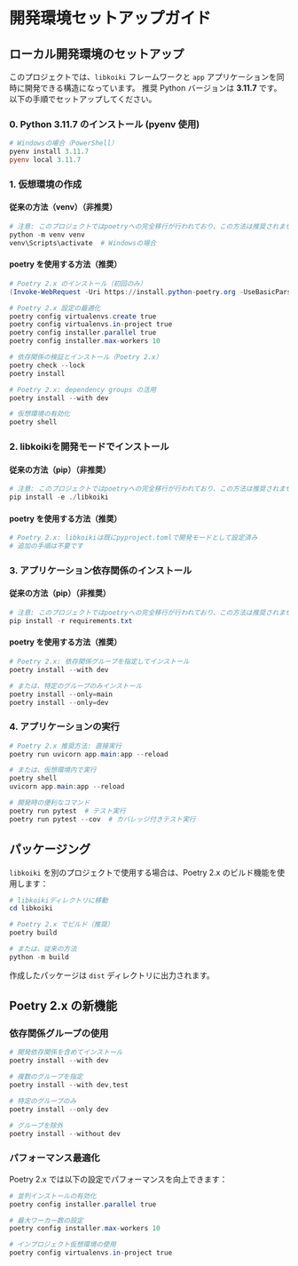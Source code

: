 # 開発環境セットアップガイド

## ローカル開発環境のセットアップ

このプロジェクトでは、`libkoiki` フレームワークと `app` アプリケーションを同時に開発できる構造になっています。
推奨 Python バージョンは **3.11.7** です。以下の手順でセットアップしてください。

### 0. Python 3.11.7 のインストール (pyenv 使用)

```powershell
# Windowsの場合（PowerShell）
pyenv install 3.11.7
pyenv local 3.11.7
```

### 1. 仮想環境の作成

#### 従来の方法（venv）（非推奨）

```powershell
# 注意: このプロジェクトではpoetryへの完全移行が行われており、この方法は推奨されません
python -m venv venv
venv\Scripts\activate  # Windowsの場合
```

#### poetry を使用する方法（推奨）

```powershell
# Poetry 2.x のインストール（初回のみ）
(Invoke-WebRequest -Uri https://install.python-poetry.org -UseBasicParsing).Content | python -

# Poetry 2.x 設定の最適化
poetry config virtualenvs.create true
poetry config virtualenvs.in-project true
poetry config installer.parallel true
poetry config installer.max-workers 10

# 依存関係の検証とインストール（Poetry 2.x）
poetry check --lock
poetry install

# Poetry 2.x: dependency groups の活用
poetry install --with dev

# 仮想環境の有効化
poetry shell
```

### 2. libkoikiを開発モードでインストール

#### 従来の方法（pip）（非推奨）

```powershell
# 注意: このプロジェクトではpoetryへの完全移行が行われており、この方法は推奨されません
pip install -e ./libkoiki
```

#### poetry を使用する方法（推奨）

```powershell
# Poetry 2.x: libkoikiは既にpyproject.tomlで開発モードとして設定済み
# 追加の手順は不要です
```

### 3. アプリケーション依存関係のインストール

#### 従来の方法（pip）（非推奨）

```powershell
# 注意: このプロジェクトではpoetryへの完全移行が行われており、この方法は推奨されません
pip install -r requirements.txt
```

#### poetry を使用する方法（推奨）

```powershell
# Poetry 2.x: 依存関係グループを指定してインストール
poetry install --with dev

# または、特定のグループのみインストール
poetry install --only=main
poetry install --only=dev
```

### 4. アプリケーションの実行

```powershell
# Poetry 2.x 推奨方法: 直接実行
poetry run uvicorn app.main:app --reload

# または、仮想環境内で実行
poetry shell
uvicorn app.main:app --reload

# 開発時の便利なコマンド
poetry run pytest  # テスト実行
poetry run pytest --cov  # カバレッジ付きテスト実行
```

## パッケージング

`libkoiki` を別のプロジェクトで使用する場合は、Poetry 2.x のビルド機能を使用します：

```powershell
# libkoikiディレクトリに移動
cd libkoiki

# Poetry 2.x でビルド（推奨）
poetry build

# または、従来の方法
python -m build
```

作成したパッケージは `dist` ディレクトリに出力されます。

## Poetry 2.x の新機能

### 依存関係グループの使用

```powershell
# 開発依存関係を含めてインストール
poetry install --with dev

# 複数のグループを指定
poetry install --with dev,test

# 特定のグループのみ
poetry install --only dev

# グループを除外
poetry install --without dev
```

### パフォーマンス最適化

Poetry 2.x では以下の設定でパフォーマンスを向上できます：

```powershell
# 並列インストールの有効化
poetry config installer.parallel true

# 最大ワーカー数の設定
poetry config installer.max-workers 10

# インプロジェクト仮想環境の使用
poetry config virtualenvs.in-project true
```
